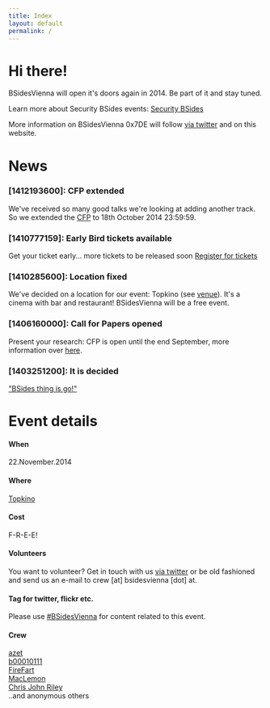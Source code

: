 ```yaml
---
title: Index
layout: default
permalink: /
---
```

# Hi there!
BSidesVienna will open it's doors again in 2014. Be part of it and stay tuned.

Learn more about Security BSides events: [Security BSides](http://www.securitybsides.com/)

More information on BSidesVienna 0x7DE will follow [via twitter](https://twitter.com/BSidesVienna) and on this website.


# News

### [1412193600]: CFP extended
We've received so many good talks we're looking at adding another track.
So we extended the [CFP](cfp/) to 18th October 2014 23:59:59.

### [1410777159]: Early Bird tickets available
Get your ticket early... more tickets to be released soon
[Register for tickets](https://www.eventbrite.com/e/bsidesvienna-2014-tickets-1523297223)

### [1410285600]: Location fixed
We've decided on a location for our event: Topkino (see [venue](venue/)).
It's a cinema with bar and restaurant! BSidesVienna will be a free event.

### [1406160000]: Call for Papers opened
Present your research: CFP is open until the end September, more information over [here](cfp/).

### [1403251200]: It is decided
["BSides thing is go!"](https://twitter.com/MacLemon/status/480033272836407297)


# Event details
#### When
22.November.2014

#### Where
[Topkino](venue/)

#### Cost
F-R-E-E!

#### Volunteers
You want to volunteer? Get in touch with us [via twitter](https://twitter.com/BSidesVienna)
or be old fashioned and send us an e-mail to crew [at] bsidesvienna [dot] at.

#### Tag for twitter, flickr etc.
Please use [#BSidesVienna](https://twitter.com/search?q=bsidesvienna) for content related to this event.

#### Crew
[azet](https://twitter.com/a_z_e_t)   
[b00010111](https://twitter.com/b00010111)    
[FireFart](https://twitter.com/_FireFart_)    
[MacLemon](https://twitter.com/MacLemon)    
[Chris John Riley](https://twitter.com/ChrisJohnRiley)  
..and anonymous others
